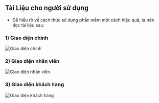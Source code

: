 ## Tài Liệu cho người sử dụng
* Để hiểu rõ về cách thức sử dụng phần mềm một cách hiệu quả, ta nên đọc tài liệu sau:
### 1) Giao diện chính
![Giao diện chính](https://uphinhnhanh.com/images/2017/07/16/20068284_1353739664747033_1877761287_n.png)
### 2) Giao diện nhân viên
![Giao diện nhân viên](https://uphinhnhanh.com/images/2017/07/16/20117570_1353740031413663_567933703_n.png)
### 3) Giao diện khách hàng
![Giao diện khách hàng](https://uphinhnhanh.com/images/2017/07/16/20107597_1353741714746828_1075836774_o.png)
